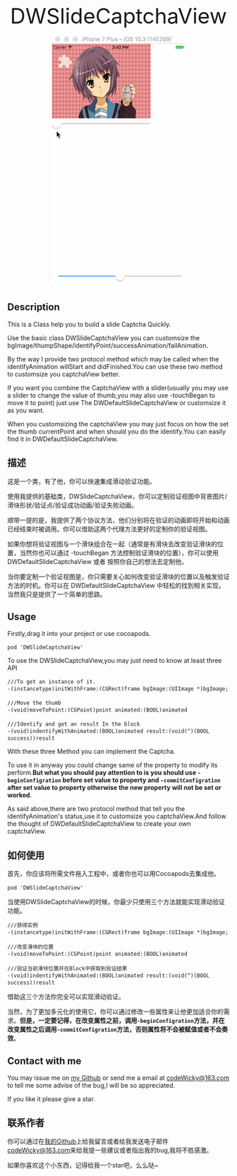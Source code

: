 <p align="center" >
<font size="20">DWSlideCaptchaView</font>
</p>

<p align="center" >
  <img src="https://github.com/CodeWicky/DWSlideCaptchaView/raw/master/%E5%8A%A8%E7%94%BB%E5%B1%95%E7%A4%BA.gif" alt="AFNetworking" title="AFNetworking">
</p>

## Description
This is a Class help you to build a slide Captcha Quickly.

Use the basic class DWSlideCaptchaView you can customsize the bgImage/thumpShape/identifyPoint/successAnimation/failAnimation.

By the way I provide two protocol method which may be called when the identifyAnimation willStart and didFinished.You can use these two method to customsize you captchaView better.

If you want you combine the CaptchaView with a slider(usually you may use a slider to change the value of thumb,you may also use -touchBegan to move it to point) just use The DWDefaultSlideCaptchaView or customsize it as you want.

When you customsizing the captchaView you may just focus on how the set the thumb currentPoint and when should you do the identify.You can easily find it in DWDefaultSlideCaptchaView.

## 描述
这是一个类，有了他，你可以快速集成滑动验证功能。

使用我提供的基础类，DWSlideCaptchaView，你可以定制验证视图中背景图片/滑块形状/验证点/验证成功动画/验证失败动画。

顺带一提的是，我提供了两个协议方法，他们分别将在验证的动画即将开始和动画已经结束时被调用。你可以借助这两个代理方法更好的定制你的验证视图。

如果你想将验证视图与一个滑块组合在一起（通常是有滑块去改变验证滑块的位置，当然你也可以通过 -touchBegan 方法控制验证滑块的位置），你可以使用 DWDefaultSlideCaptchaView 或者 按照你自己的想法去定制他。

当你要定制一个验证视图是，你只需要关心如何改变验证滑块的位置以及触发验证方法的时机。你可以在 DWDefaultSlideCaptchaView 中轻松的找到相关实现，当然我只是提供了一个简单的思路。


## Usage
Firstly,drag it into your project or use cocoapods.

	pod 'DWSlideCaptchaView'


To use the DWSlideCaptchaView,you may just need to know at least three API

	///To get an instance of it.
    -(instancetype)initWithFrame:(CGRect)frame bgImage:(UIImage *)bgImage;

	///Move the thumb
	-(void)moveToPoint:(CGPoint)point animated:(BOOL)animated

	///Identify and get an result In the block
	-(void)indentifyWithAnimated:(BOOL)animated result:(void(^)(BOOL success))result
	
With these three Method you can implement the Captcha.

To use it in anyway you could change same of the property to modify its perform.**But what you should pay attention to is you should use `-beginConfigration` before set value to property and `-commitConfigration` after set value to property otherwise the new property will not be set or worked**.

As said above,there are two protocol method that tell you the identifyAnimation's status,use it to customsize you captchaView.And follow the thought of DWDefaultSlideCaptchaView to create your own captchaView.


## 如何使用
首先，你应该将所需文件拖入工程中，或者你也可以用Cocoapods去集成他。

	pod 'DWSlideCaptchaView'
	
当使用DWSlideCaptchaView的时候，你最少只使用三个方法就能实现滑动验证功能。

	///获得实例
    -(instancetype)initWithFrame:(CGRect)frame bgImage:(UIImage *)bgImage;

	///改变滑块的位置
	-(void)moveToPoint:(CGPoint)point animated:(BOOL)animated

	///验证当前滑块位置并在Block中获取到验证结果
	-(void)indentifyWithAnimated:(BOOL)animated result:(void(^)(BOOL success))result
	
借助这三个方法你完全可以实现滑动验证。

当然，为了更加多元化的使用它，你可以通过修改一些属性来让他更加适合你的需求。**但是，一定要记得，在改变属性之前，调用`-beginConfigration`方法，并在改变属性之后调用`-commitConfigration`方法，否则属性将不会被赋值或者不会奏效**。


## Contact with me

You may issue me on [my Github](https://github.com/CodeWicky/DWSlideCaptchaView) or send me a email at [codeWicky@163.com]() to tell me some advise of the bug,I will be so appreciated.

If you like it please give a star.

## 联系作者
你可以通过在[我的Github](https://github.com/CodeWicky/DWSlideCaptchaView)上给我留言或者给我发送电子邮件[codeWicky@163.com]()来给我提一些建议或者指出我的bug,我将不胜感激。

如果你喜欢这个小东西，记得给我一个star吧，么么哒~

